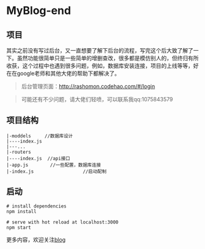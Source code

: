 # MyBlog-end
 
 ## 项目
 
其实之前没有写过后台，又一直想要了解下后台的流程，写完这个后大致了解了一下。虽然功能很简单只是一些简单的增删查改，很多都是模仿别人的，但终归有所收获，这个过程中也遇到很多问题，例如，数据库安装连接，项目的上线等等，好在在google老师和其他大佬的帮助下都解决了。
 
 >后台管理页面：http://rashomon.codehao.com/#/login
 
 >可能还有不少问题，请大佬们轻喷，可以联系我qq:1075843579
 
 ## 项目结构
 
```
|-moddels     //数据库设计
|----index.js  
|---...
|-routers
|----index.js  //api接口
|-app.js  		//一些配置，数据库连接
|-index.js  		        //启动配制
```

## 启动

```
# install dependencies
npm install

# serve with hot reload at localhost:3000
npm start
```
更多内容，欢迎关注[blog](http://hexo.codehao.com/)
